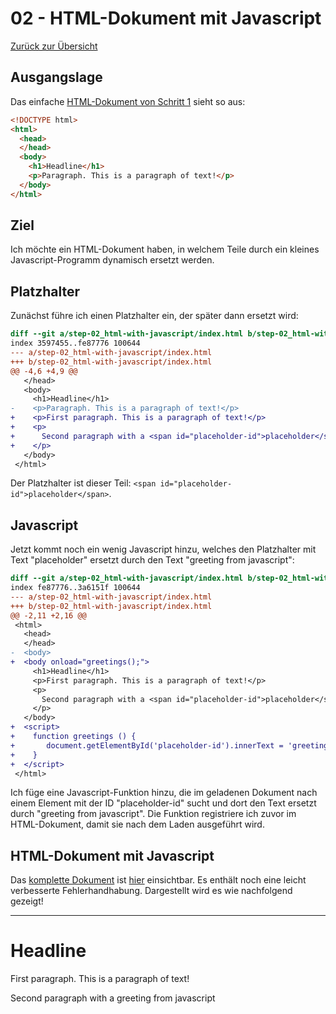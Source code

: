 02 - HTML-Dokument mit Javascript
================================

[Zurück zur Übersicht][MAIN]

Ausgangslage
------------

Das einfache [HTML-Dokument von Schritt 1][BASE] sieht so aus:

```html
<!DOCTYPE html>
<html>
  <head>
  </head>
  <body>
    <h1>Headline</h1>
    <p>Paragraph. This is a paragraph of text!</p>
  </body>
</html>
```

Ziel
----

Ich möchte ein HTML-Dokument haben, in welchem Teile
durch ein kleines Javascript-Programm dynamisch ersetzt
werden.

Platzhalter
-----------

Zunächst führe ich einen Platzhalter ein, der
später dann ersetzt wird:

```diff
diff --git a/step-02_html-with-javascript/index.html b/step-02_html-with-javascript/index.html
index 3597455..fe87776 100644
--- a/step-02_html-with-javascript/index.html
+++ b/step-02_html-with-javascript/index.html
@@ -4,6 +4,9 @@
   </head>
   <body>
     <h1>Headline</h1>
-    <p>Paragraph. This is a paragraph of text!</p>
+    <p>First paragraph. This is a paragraph of text!</p>
+    <p>
+      Second paragraph with a <span id="placeholder-id">placeholder</span>
+    </p>
   </body>
 </html>
```

Der Platzhalter ist dieser Teil: `<span id="placeholder-id">placeholder</span>`.

Javascript
----------

Jetzt kommt noch ein wenig Javascript hinzu, welches den Platzhalter
mit Text "placeholder" ersetzt durch den Text "greeting from javascript":

```diff
diff --git a/step-02_html-with-javascript/index.html b/step-02_html-with-javascript/index.html
index fe87776..3a6151f 100644
--- a/step-02_html-with-javascript/index.html
+++ b/step-02_html-with-javascript/index.html
@@ -2,11 +2,16 @@
 <html>
   <head>
   </head>
-  <body>
+  <body onload="greetings();">
     <h1>Headline</h1>
     <p>First paragraph. This is a paragraph of text!</p>
     <p>
       Second paragraph with a <span id="placeholder-id">placeholder</span>
     </p>
   </body>
+  <script>
+    function greetings () {
+       document.getElementById('placeholder-id').innerText = 'greeting from javascript';
+    }
+  </script>
 </html>
```

Ich füge eine Javascript-Funktion hinzu, die im geladenen Dokument nach einem Element
mit der ID "placeholder-id" sucht und dort den Text ersetzt durch "greeting from javascript".
Die Funktion registriere ich zuvor im HTML-Dokument, damit sie nach dem Laden ausgeführt
wird.

HTML-Dokument mit Javascript
----------------------------

Das [komplette Dokument][RESULT] ist [hier][RESULT] einsichtbar.
Es enthält noch eine leicht verbesserte Fehlerhandhabung.
Dargestellt wird es wie nachfolgend gezeigt!

---

# Headline

First paragraph. This is a paragraph of text!</p>


Second paragraph with a greeting from javascript

[MAIN]: ../README.md
[BASE]: ../step-01_basic-html/index.html
[RESULT]: index.html
